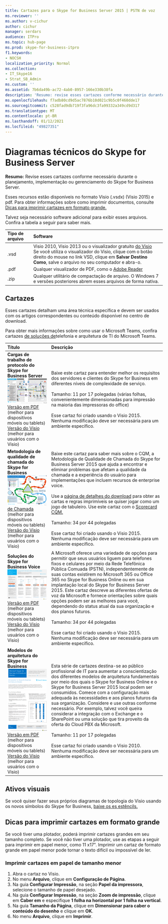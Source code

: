 ```yaml
---
title: Cartazes para o Skype for Business Server 2015 | PSTN de voz
ms.reviewer: ''
ms.author: v-cichur
author: cichur
manager: serdars
audience: ITPro
ms.topic: hub-page
ms.prod: skype-for-business-itpro
f1.keywords:
- NOCSH
localization_priority: Normal
ms.collection:
- IT_Skype16
- Strat_SB_Admin
ms.custom: ''
ms.assetid: 7b6da49b-ac72-4ab0-8957-166e330b38fa
description: 'Resumo: revise esses cartazes conforme necessário durante o planejamento, implementação ou gerenciamento do Skype for Business Server.'
ms.openlocfilehash: f7adb80cd9d5ac7876b10d021c9b5c0f460dde17
ms.sourcegitcommit: c528fad9db719f3fa96dc3fa99332a349cd9d317
ms.translationtype: MT
ms.contentlocale: pt-BR
ms.lasthandoff: 01/12/2021
ms.locfileid: "49827351"
---
```

# <a name="technical-diagrams-for-skype-for-business-server"></a>Diagramas técnicos do Skype for Business Server

**Resumo:** Revise esses cartazes conforme necessário durante o planejamento, implementação ou gerenciamento do Skype for Business Server.

Esses recursos estão disponíveis no formato Visio (.vsdx) (Visio 2015) e pdf. Para obter informações sobre como imprimir documentos, consulte [Dicas para imprimir cartazes em formato grande.](technical-diagrams.md#tips)

Talvez seja necessário software adicional para exibir esses arquivos. Confira a tabela a seguir para saber mais.

|Tipo de arquivo|Software|
|:--- |:--- |
|.vsd |Visio 2010, Visio 2013 ou o visualizador gratuito [do Visio](https://go.microsoft.com/fwlink/p/?LinkId=393676) <br/> Se você utiliza o visualizador do Visio, clique com o botão direito do mouse no link VSD, clique em **Salvar Destino Como**, salve o arquivo no seu computador e abra-o. |
|.pdf |Qualquer visualizador de PDF, como o [Adobe Reader](https://go.microsoft.com/fwlink/p/?LinkId=393675) |
|.zip |Qualquer utilitário de compactação de arquivo. O Windows 7 e versões posteriores abrem esses arquivos de forma nativa. |

## <a name="posters"></a>Cartazes

Esses cartazes detalham uma área técnica específica e devem ser usados com os artigos correspondentes ou conteúdo disponível no centro de download.

Para obter mais informações sobre como usar o Microsoft Teams, confira cartazes [de soluções de](https://docs.microsoft.com/MicrosoftTeams/teams-architecture-solutions-posters)telefonia e arquitetura de TI do Microsoft Teams.

|Título|Descrição|
|:---|:---|
|**Cargas de trabalho de protocolo do Skype for Business Server** <br/>![Pôster cargas de trabalho de protocolo SfB](media/0dccf933-eab3-4793-a8a4-4f6b9b0b4fa0.png)<br/>[Versão em PDF](https://go.microsoft.com/fwlink/p/?LinkId=550989) (melhor para dispositivos móveis ou tablets) <br/> [Versão do Visio](https://go.microsoft.com/fwlink/p/?LinkId=550991) (melhor para usuários com o Visio) |Baixe este cartaz para entender melhor os requisitos dos servidores e clientes do Skype for Business em diferentes níveis de complexidade de serviço.<br/> <br/> Tamanho: 11 por 17 polegadas (várias folhas, convenientemente dimensionadas para impressão na maioria das impressoras do office) <br/> <br/> Esse cartaz foi criado usando o Visio 2015. Nenhuma modificação deve ser necessária para um ambiente específico. |
|**Metodologia de qualidade de chamada do Skype for Business** <br/> ![Versão em PDF do cartaz da Metodologia de Qualidade](media/69d33707-8dc4-446a-8d72-0a77be59a64a.png)[de Chamada](https://go.microsoft.com/fwlink/p/?LinkId=617899) (melhor para dispositivos móveis ou tablets) <br/> [Versão do Visio](https://go.microsoft.com/fwlink/p/?LinkId=617900) (melhor para usuários com o Visio) |Baixe este cartaz para saber mais sobre o CQM, a Metodologia de Qualidade de Chamada do Skype for Business Server 2015 que ajuda a encontrar e eliminar problemas que afetam a qualidade da chamada e a experiência do usuário para implementações que incluem recursos de enterprise voice. <br/> <br/> Use a [página de detalhes do download](https://go.microsoft.com/fwlink/p/?LinkId=617898) para obter as cartas e regras imprimíveis se quiser jogar como um jogo de tabuleiro. Use este cartaz com o [Scorecard CQM.](https://go.microsoft.com/fwlink/p/?LinkId=617904) <br/><br/> Tamanho: 34 por 44 polegadas <br/> <br/> Esse cartaz foi criado usando o Visio 2015. Nenhuma modificação deve ser necessária para um ambiente específico. |
|**Soluções do Skype for Business Voice** <br/> ![Cartaz Planejar Soluções de Voz](media/1d3371f3-d554-4d6b-ac4f-a927bbe50b26.png) <br/> [Versão em PDF](https://go.microsoft.com/fwlink/?linkid=869123) (melhor para dispositivos móveis ou tablets) <br/> [Versão do Visio](https://go.microsoft.com/fwlink/?linkid=869124) (melhor para usuários com o Visio) |A Microsoft oferece uma variedade de opções para permitir que seus usuários liguem para telefones fixos e celulares por meio da Rede Telefônica Pública Comuada (PSTN), independentemente de suas contas existirem no Microsoft 365 ou Office 365 no Skype for Business Online ou em sua implantação local do Skype for Business Server 2015. Este cartaz descreve as diferentes ofertas de voz da Microsoft e fornece orientações sobre quais opções podem ser as melhores para você, dependendo do status atual da sua organização e dos planos futuros. <br/> <br/> Tamanho: 34 por 44 polegadas <br/><br/> Esse cartaz foi criado usando o Visio 2015. Nenhuma modificação deve ser necessária para um ambiente específico. |
|**Modelos de arquitetura do Skype for Business** <br/> ![Modelos de arquitetura do Skype for Business](media/0734153f-af7b-4cf3-b095-96bdd1de3fb0.png) <br/> [Versão em PDF](https://go.microsoft.com/fwlink/?linkid=869125) (melhor para dispositivos móveis ou tablets) <br/> [Versão do Visio](https://go.microsoft.com/fwlink/?linkid=869126) (melhor para usuários com o Visio) |Esta série de cartazes destina-se ao público profissional de IT para aumentar a conscientização dos diferentes modelos de arquitetura fundamentais por meio dos quais o Skype for Business Online e o Skype for Business Server 2015 local podem ser consumidos. Comece com a configuração mais adequada às necessidades e aos planos futuros da sua organização. Considere e use outras conforme necessário. Por exemplo, talvez você queira considerar a integração com o Exchange e o SharePoint ou uma solução que tira proveito da oferta do Cloud PBX da Microsoft. <br/><br/> Tamanho: 11 por 17 polegadas <br/><br/> Esse cartaz foi criado usando o Visio 2010. Nenhuma modificação deve ser necessária para um ambiente específico. |

## <a name="visual-assets"></a>Ativos visuais

Se você quiser fazer seus próprios diagramas de topologia do Visio usando os novos símbolos do Skype for Business, [baixe os es estêncils.](https://go.microsoft.com/fwlink/p/?LinkId=550985)

## <a name="tips-for-printing-large-format-posters"></a>Dicas para imprimir cartazes em formato grande

<a name="tips"> </a>

Se você tiver uma plotador, poderá imprimir cartazes grandes em seu tamanho completo. Se você não tiver uma plotador, use as etapas a seguir para imprimir em papel menor, como 11 x17". Imprimir um cartaz de formato grande em papel menor pode tornar o texto difícil ou impossível de ler.

### <a name="print-posters-on-smaller-paper"></a>Imprimir cartazes em papel de tamanho menor

1. Abra o cartaz no Visio.
2. No menu **Arquivo**, clique em **Configuração de Página**.
3. Na guia  **Configurar Impressão**, na seção **Papel da impressora**, selecione o tamanho de papel desejado.
4. Na guia **Configurar Impressão**, na seção **Zoom de impressão**, clique em **Caber em** e especifique **1 folha na horizontal por 1 folha na vertical**.
5. Na guia **Tamanho da Página**, clique em **Dimensionar para caber o conteúdo do desenho** e clique em **OK**.
6. No menu **Arquivo**, clique em **Imprimir**.
